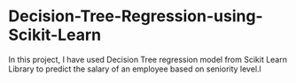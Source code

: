 # Decision-Tree-Regression-using-Scikit-Learn
In this project, I have used Decision Tree regression model from Scikit Learn Library to predict the salary of an employee based on seniority level.l 
